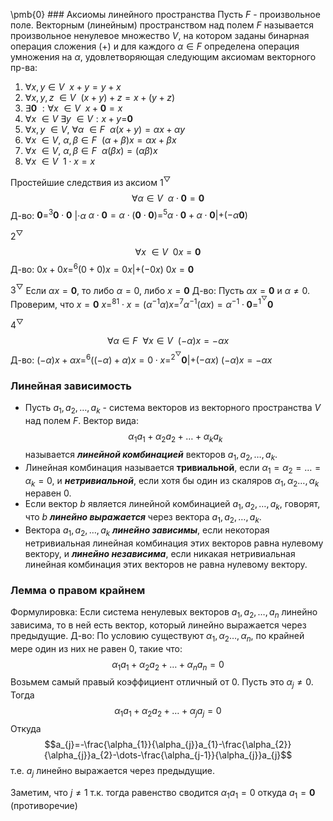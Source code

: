 \pmb{0} ### Аксиомы линейного пространства
Пусть $F$ - произвольное поле. Векторным (линейным) пространством над полем $F$ называется произвольное ненулевое множество $V$, на котором заданы бинарная операция сложения (+) и для каждого $\alpha \in F$ определена операция умножения на $\alpha$, удовлетворяющая следующим аксиомам векторного пр-ва:
1) $\forall{x, y}\in V~~x+y=y+x$
2) $\forall{x, y, z}~\in V~~(x+y)+z=x+(y+z)$
3) $\exists{\pmb{0}}~:\forall{x}~\in V ~~x+\pmb{0} =x$ 
4) $\forall{x}~\in V~\exists{y}~\in V:x+y=$$\pmb{0}$
5) $\forall{x, y}~\in V,~\forall{\alpha}~\in F~~\alpha(x+y)=\alpha x+\alpha y$ 
6) $\forall{x}~\in V,~\alpha,\beta \in F~~(\alpha+\beta)x=\alpha x+\beta x$
7) $\forall{x}~\in V,~\alpha,\beta \in F~~\alpha(\beta x)=(\alpha\beta)x$ 
8) $\forall{x}~\in V~~1\cdot x=x$

Простейшие следствия из аксиом
$1^\bigtriangledown$ 
$$\forall{\alpha \in V}~~\alpha \cdot\pmb{0} =\pmb{0}$$
Д-во:
$\pmb{0}=^3\pmb{0}\cdot\pmb{0}$ $|\cdot\alpha$
$\alpha \cdot\pmb{0}=\alpha \cdot(\pmb{0}\cdot\pmb{0})=^5\alpha\cdot\pmb{0}+\alpha\cdot\pmb{0}|+(-\alpha\pmb{0})$

$2^\bigtriangledown$ 
$$\forall{x}~\in V~~0x=\pmb{0}$$
Д-во:
${0}x+0x=^6(0+0)x=0x|+(-0x)$ 
$0x=\pmb{0}$

$3^\bigtriangledown$ 
Если $\alpha x=\pmb{0}$, то либо $\alpha=0$, либо $x=\pmb{0}$ 
Д-во:
Пусть $\alpha x=\pmb{0}$ и $\alpha\neq0$. Проверим, что $x=\pmb{0}$ 
$x=^81\cdot x=(\alpha^{-1}\alpha)x=^7\alpha^{-1}(\alpha x)=\alpha^{-1}\cdot\pmb{0}=^{1^{\bigtriangledown}}\pmb{0}$ 

$4^{\bigtriangledown}$
$$\forall{\alpha \in F}~~\forall{x\in V}~~(-\alpha)x=-\alpha x$$
Д-во:
$(-\alpha)x+\alpha x=^6((-\alpha)+\alpha)x=0\cdot x=^{2^{\bigtriangledown}}\pmb{0}|+(-\alpha x)$
$(-\alpha)x=-\alpha x$

### Линейная зависимость
- Пусть $a_{1}, a_{2},\dots,a_{k}$ - система векторов из векторного пространства $V$ над полем $F$. Вектор вида:
$$\alpha_{1}a_{1}+\alpha_{2}a_{2}+\dots+\alpha_{k}a_{k}$$
называется ***линейной комбинацией*** векторов $a_{1}, a_{2},\dots,a_{k}$.
- Линейная комбинация называется **тривиальной**, если $\alpha_{1}=\alpha_{2}=\dots =\alpha_{k}=0$, и ***нетривиальной***, если хотя бы один из скаляров $\alpha_{1},\alpha_{2}\dots,\alpha_{k}$ неравен 0. 
- Если вектор $b$ является линейной комбинацией $a_{1}, a_{2},\dots,a_{k}$, говорят, что $b$ ***линейно выражается*** через вектора $a_{1}, a_{2},\dots,a_{k}$.
- Вектора $a_{1}, a_{2},\dots,a_{k}$ ***линейно зависимы***, если некоторая нетривиальная линейная комбинация этих векторов равна нулевому вектору, и ***линейно независима***, если никакая нетривиальная линейная комбинация этих векторов не равна нулевому вектору.

### Лемма о правом крайнем
Формулировка:
	 Если система ненулевых векторов $a_{1}, a_{2},\dots,a_{n}$ линейно зависима, то в ней есть вектор, который линейно выражается через предыдущие.
Д-во:
	По условию существуют $\alpha_{1},\alpha_{2}\dots,\alpha_{n}$, по крайней мере один из них не равен 0, такие что:
	$$\alpha_{1}a_{1}+\alpha_{2}a_{2}+\dots+\alpha_{n}a_{n}=0$$
	Возьмем самый правый коэффициент отличный от 0. Пусть это $\alpha_{j}\neq0$. Тогда
	$$\alpha_{1}a_{1}+\alpha_{2}a_{2}+\dots+\alpha_{j}a_{j}=0$$
	Откуда
	$$a_{j}=-\frac{\alpha_{1}}{\alpha_{j}}a_{1}-\frac{\alpha_{2}}{\alpha_{j}}a_{2}-\dots-\frac{\alpha_{j-1}}{\alpha_{j}}a_{j}$$
	т.e. $a_{j}$ линейно выражается через предыдущие.

Заметим, что $j\neq{1}$ т.к. тогда равенство сводится $\alpha_{1}a_{1}=0$ откуда $a_{1}=\pmb{0}$ (противоречие)